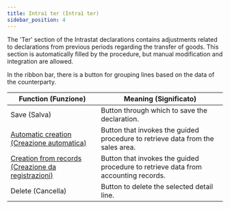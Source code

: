 ```yaml
---
title: Intra1 ter (Intra1 ter)
sidebar_position: 4
---
```


The 'Ter' section of the Intrastat declarations contains adjustments related to declarations from previous periods regarding the transfer of goods. This section is automatically filled by the procedure, but manual modification and integration are allowed.

In the ribbon bar, there is a button for grouping lines based on the data of the counterparty.

| Function (Funzione) | Meaning (Significato) |
| --- | --- |
| Save (Salva) | Button through which to save the declaration. |
| [Automatic creation (Creazione automatica)](/docs/finance-area/declarations/intrastat/automatic-creation-intrastat1/automatic-creation) | Button that invokes the guided procedure to retrieve data from the sales area. |
| [Creation from records (Creazione da registrazioni)](/docs/finance-area/declarations/intrastat/create-from-records-intrastat1/create-from-records-intrastat1-intro) | Button that invokes the guided procedure to retrieve data from accounting records. |
| Delete (Cancella) | Button to delete the selected detail line. |